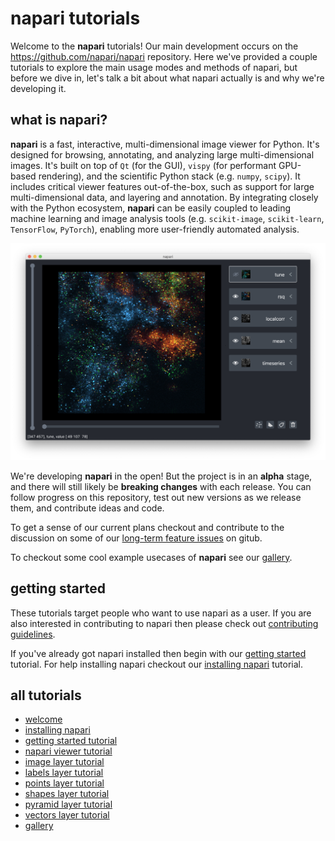# napari tutorials

Welcome to the **napari** tutorials! Our main development occurs on the https://github.com/napari/napari
repository. Here we've provided a couple tutorials to
explore the main usage modes and methods of napari, but before we dive
in, let's talk a bit about what napari actually is and why we're developing it.

## what is napari?

**napari** is a fast, interactive, multi-dimensional image viewer for Python. It's designed for browsing, annotating, and analyzing large multi-dimensional images. It's built on top of `Qt` (for the GUI), `vispy` (for performant GPU-based rendering), and the scientific Python stack (e.g. `numpy`, `scipy`). It includes critical viewer features out-of-the-box, such as support for large multi-dimensional data, and layering and annotation. By integrating closely with the Python ecosystem, **napari** can be easily coupled to leading machine learning and image analysis tools (e.g. `scikit-image`, `scikit-learn`, `TensorFlow`, `PyTorch`), enabling more user-friendly automated analysis.

![image](./gallery/resources/napari_overview.png)

We're developing **napari** in the open! But the project is in an **alpha** stage, and there will still likely be **breaking changes** with each release. You can follow progress on this repository, test out new versions as we release them, and contribute ideas and code.

To get a sense of our current plans checkout and contribute to the discussion on some of our [long-term feature issues](https://github.com/napari/napari/issues?q=is%3Aissue+is%3Aopen+label%3A%22long-term+feature%22) on gitub.

To checkout some cool example usecases of **napari** see our [gallery](./gallery/gallery.md).

## getting started

These tutorials target people who want to use
napari as a user. If you are also interested in contributing to napari then
please check out [contributing guidelines](https://github.com/napari/napari/tree/master/CONTRIBUTING.md).

If you've already got napari installed then begin with our [getting started](./tutorials/getting_started.md) tutorial. For help installing napari checkout our [installing napari](./tutorials/installation.md) tutorial.

## all tutorials

- [welcome](README.md)
- [installing napari](./tutorials/installation.md)
- [getting started tutorial](./tutorials/getting_started.md)
- [napari viewer tutorial](./tutorials/viewer.md)
- [image layer tutorial](./tutorials/image.md)
- [labels layer tutorial](./tutorials/labels.md)
- [points layer tutorial](./tutorials/points.md)
- [shapes layer tutorial](./tutorials/shapes.md)
- [pyramid layer tutorial](./tutorials/pyramid.md)
- [vectors layer tutorial](./tutorials/vectors.md)
- [gallery](./gallery/gallery.md)
